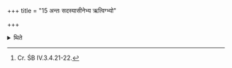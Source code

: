 +++
title = "15 अन्तः सदस्यासीनेभ्य ऋत्विग्भ्यो"

+++

<details><summary>थिते</summary>

15. He should give them to the priests sitting inside the Sadas; and to the Adhvaryus (who are sitting in the Havirdhāna (-shed).[^1]  

[^1]: Cr. ŚB IV.3.4.21-22.  
</details>
